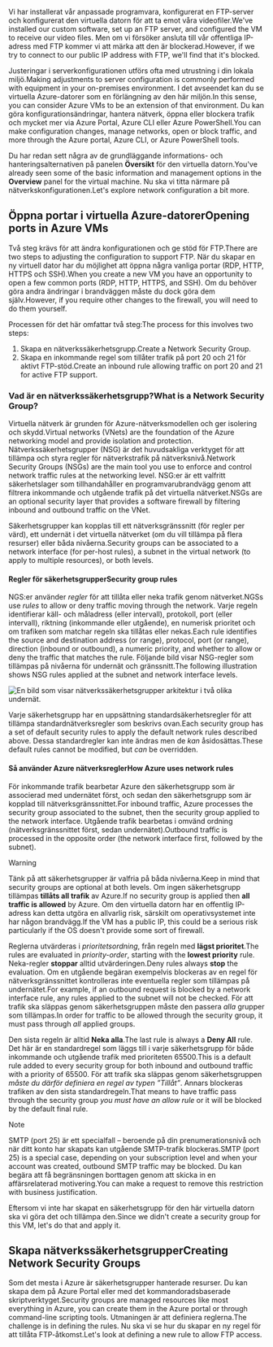 <span data-ttu-id="9f83b-101">Vi har installerat vår anpassade programvara, konfigurerat en FTP-server och konfigurerat den virtuella datorn för att ta emot våra videofiler.</span><span class="sxs-lookup"><span data-stu-id="9f83b-101">We've installed our custom software, set up an FTP server, and configured the VM to receive our video files.</span></span> <span data-ttu-id="9f83b-102">Men om vi försöker ansluta till vår offentliga IP-adress med FTP kommer vi att märka att den är blockerad.</span><span class="sxs-lookup"><span data-stu-id="9f83b-102">However, if we try to connect to our public IP address with FTP, we'll find that it's blocked.</span></span> 

<span data-ttu-id="9f83b-103">Justeringar i serverkonfigurationen utförs ofta med utrustning i din lokala miljö.</span><span class="sxs-lookup"><span data-stu-id="9f83b-103">Making adjustments to server configuration is commonly performed with equipment in your on-premises environment.</span></span> <span data-ttu-id="9f83b-104">I det avseendet kan du se virtuella Azure-datorer som en förlängning av den här miljön.</span><span class="sxs-lookup"><span data-stu-id="9f83b-104">In this sense, you can consider Azure VMs to be an extension of that environment.</span></span> <span data-ttu-id="9f83b-105">Du kan göra konfigurationsändringar, hantera nätverk, öppna eller blockera trafik och mycket mer via Azure Portal, Azure CLI eller Azure PowerShell.</span><span class="sxs-lookup"><span data-stu-id="9f83b-105">You can make configuration changes, manage networks, open or block traffic, and more through the Azure portal, Azure CLI, or Azure PowerShell tools.</span></span>

<span data-ttu-id="9f83b-106">Du har redan sett några av de grundläggande informations- och hanteringsalternativen på panelen **Översikt** för den virtuella datorn.</span><span class="sxs-lookup"><span data-stu-id="9f83b-106">You've already seen some of the basic information and management options in the **Overview** panel for the virtual machine.</span></span> <span data-ttu-id="9f83b-107">Nu ska vi titta närmare på nätverkskonfigurationen.</span><span class="sxs-lookup"><span data-stu-id="9f83b-107">Let's explore network configuration a bit more.</span></span>

## <a name="opening-ports-in-azure-vms"></a><span data-ttu-id="9f83b-108">Öppna portar i virtuella Azure-datorer</span><span class="sxs-lookup"><span data-stu-id="9f83b-108">Opening ports in Azure VMs</span></span>

<!-- TODO: Azure portal is inconsistent here in applying the NSG.
By default, new VMs are locked down. 

Apps can make outgoing requests, but the only inbound traffic allowed is from the virtual network (e.g. other resources on the same local network), and from Azure's Load Balancer (probe checks). -->

<span data-ttu-id="9f83b-109">Två steg krävs för att ändra konfigurationen och ge stöd för FTP.</span><span class="sxs-lookup"><span data-stu-id="9f83b-109">There are two steps to adjusting the configuration to support FTP.</span></span> <span data-ttu-id="9f83b-110">När du skapar en ny virtuell dator har du möjlighet att öppna några vanliga portar (RDP, HTTP, HTTPS och SSH).</span><span class="sxs-lookup"><span data-stu-id="9f83b-110">When you create a new VM you have an opportunity to open a few common ports (RDP, HTTP, HTTPS, and SSH).</span></span> <span data-ttu-id="9f83b-111">Om du behöver göra andra ändringar i brandväggen måste du dock göra dem själv.</span><span class="sxs-lookup"><span data-stu-id="9f83b-111">However, if you require other changes to the firewall, you will need to do them yourself.</span></span>

<span data-ttu-id="9f83b-112">Processen för det här omfattar två steg:</span><span class="sxs-lookup"><span data-stu-id="9f83b-112">The process for this involves two steps:</span></span>

1. <span data-ttu-id="9f83b-113">Skapa en nätverkssäkerhetsgrupp.</span><span class="sxs-lookup"><span data-stu-id="9f83b-113">Create a Network Security Group.</span></span>
2. <span data-ttu-id="9f83b-114">Skapa en inkommande regel som tillåter trafik på port 20 och 21 för aktivt FTP-stöd.</span><span class="sxs-lookup"><span data-stu-id="9f83b-114">Create an inbound rule allowing traffic on port 20 and 21 for active FTP support.</span></span>

### <a name="what-is-a-network-security-group"></a><span data-ttu-id="9f83b-115">Vad är en nätverkssäkerhetsgrupp?</span><span class="sxs-lookup"><span data-stu-id="9f83b-115">What is a Network Security Group?</span></span>

<span data-ttu-id="9f83b-116">Virtuella nätverk är grunden för Azure-nätverksmodellen och ger isolering och skydd.</span><span class="sxs-lookup"><span data-stu-id="9f83b-116">Virtual networks (VNets) are the foundation of the Azure networking model and provide isolation and protection.</span></span> <span data-ttu-id="9f83b-117">Nätverkssäkerhetsgrupper (NSG) är det huvudsakliga verktyget för att tillämpa och styra regler för nätverkstrafik på nätverksnivå.</span><span class="sxs-lookup"><span data-stu-id="9f83b-117">Network Security Groups (NSGs) are the main tool you use to enforce and control network traffic rules at the networking level.</span></span> <span data-ttu-id="9f83b-118">NSG:er är ett valfritt säkerhetslager som tillhandahåller en programvarubrandvägg genom att filtrera inkommande och utgående trafik på det virtuella nätverket.</span><span class="sxs-lookup"><span data-stu-id="9f83b-118">NSGs are an optional security layer that provides a software firewall by filtering inbound and outbound traffic on the VNet.</span></span> 

<span data-ttu-id="9f83b-119">Säkerhetsgrupper kan kopplas till ett nätverksgränssnitt (för regler per värd), ett undernät i det virtuella nätverket (om du vill tillämpa på flera resurser) eller båda nivåerna.</span><span class="sxs-lookup"><span data-stu-id="9f83b-119">Security groups can be associated to a network interface (for per-host rules), a subnet in the virtual network (to apply to multiple resources), or both levels.</span></span> 

#### <a name="security-group-rules"></a><span data-ttu-id="9f83b-120">Regler för säkerhetsgrupper</span><span class="sxs-lookup"><span data-stu-id="9f83b-120">Security group rules</span></span>

<span data-ttu-id="9f83b-121">NGS:er använder _regler_ för att tillåta eller neka trafik genom nätverket.</span><span class="sxs-lookup"><span data-stu-id="9f83b-121">NGSs use _rules_ to allow or deny traffic moving through the network.</span></span> <span data-ttu-id="9f83b-122">Varje regeln identifierar käll- och måladress (eller intervall), protokoll, port (eller intervall), riktning (inkommande eller utgående), en numerisk prioritet och om trafiken som matchar regeln ska tillåtas eller nekas.</span><span class="sxs-lookup"><span data-stu-id="9f83b-122">Each rule identifies the source and destination address (or range), protocol, port (or range), direction (inbound or outbound), a numeric priority, and whether to allow or deny the traffic that matches the rule.</span></span> <span data-ttu-id="9f83b-123">Följande bild visar NSG-regler som tillämpas på nivåerna för undernät och gränssnitt.</span><span class="sxs-lookup"><span data-stu-id="9f83b-123">The following illustration shows NSG rules applied at the subnet and network interface levels.</span></span>

![En bild som visar nätverkssäkerhetsgrupper arkitektur i två olika undernät.](../media/7-nsg-rules.png)

<span data-ttu-id="9f83b-127">Varje säkerhetsgrupp har en uppsättning standardsäkerhetsregler för att tillämpa standardnätverksregler som beskrivs ovan.</span><span class="sxs-lookup"><span data-stu-id="9f83b-127">Each security group has a set of default security rules to apply the default network rules described above.</span></span> <span data-ttu-id="9f83b-128">Dessa standardregler kan inte ändras men de _kan_ åsidosättas.</span><span class="sxs-lookup"><span data-stu-id="9f83b-128">These default rules cannot be modified, but _can_ be overridden.</span></span>

#### <a name="how-azure-uses-network-rules"></a><span data-ttu-id="9f83b-129">Så använder Azure nätverksregler</span><span class="sxs-lookup"><span data-stu-id="9f83b-129">How Azure uses network rules</span></span>

<span data-ttu-id="9f83b-130">För inkommande trafik bearbetar Azure den säkerhetsgrupp som är associerad med undernätet först, och sedan den säkerhetsgrupp som är kopplad till nätverksgränssnittet.</span><span class="sxs-lookup"><span data-stu-id="9f83b-130">For inbound traffic, Azure processes the security group associated to the subnet, then the security group applied to the network interface.</span></span> <span data-ttu-id="9f83b-131">Utgående trafik bearbetas i omvänd ordning (nätverksgränssnittet först, sedan undernätet).</span><span class="sxs-lookup"><span data-stu-id="9f83b-131">Outbound traffic is processed in the opposite order (the network interface first, followed by the subnet).</span></span>

> [!WARNING]
> <span data-ttu-id="9f83b-132">Tänk på att säkerhetsgrupper är valfria på båda nivåerna.</span><span class="sxs-lookup"><span data-stu-id="9f83b-132">Keep in mind that security groups are optional at both levels.</span></span> <span data-ttu-id="9f83b-133">Om ingen säkerhetsgrupp tillämpas **tillåts all trafik** av Azure.</span><span class="sxs-lookup"><span data-stu-id="9f83b-133">If no security group is applied then **all traffic is allowed** by Azure.</span></span> <span data-ttu-id="9f83b-134">Om den virtuella datorn har en offentlig IP-adress kan detta utgöra en allvarlig risk, särskilt om operativsystemet inte har någon brandvägg.</span><span class="sxs-lookup"><span data-stu-id="9f83b-134">If the VM has a public IP, this could be a serious risk particularly if the OS doesn't provide some sort of firewall.</span></span>

<span data-ttu-id="9f83b-135">Reglerna utvärderas i _prioritetsordning_, från regeln med **lägst prioritet**.</span><span class="sxs-lookup"><span data-stu-id="9f83b-135">The rules are evaluated in _priority-order_, starting with the **lowest priority** rule.</span></span> <span data-ttu-id="9f83b-136">Neka-regler **stoppar** alltid utvärderingen.</span><span class="sxs-lookup"><span data-stu-id="9f83b-136">Deny rules always **stop** the evaluation.</span></span> <span data-ttu-id="9f83b-137">Om en utgående begäran exempelvis blockeras av en regel för nätverksgränssnittet kontrolleras inte eventuella regler som tillämpas på undernätet.</span><span class="sxs-lookup"><span data-stu-id="9f83b-137">For example, if an outbound request is blocked by a network interface rule, any rules applied to the subnet will not be checked.</span></span> <span data-ttu-id="9f83b-138">För att trafik ska släppas genom säkerhetsgruppen måste den passera _alla_ grupper som tillämpas.</span><span class="sxs-lookup"><span data-stu-id="9f83b-138">In order for traffic to be allowed through the security group, it must pass through _all_ applied groups.</span></span>

<span data-ttu-id="9f83b-139">Den sista regeln är alltid **Neka alla**.</span><span class="sxs-lookup"><span data-stu-id="9f83b-139">The last rule is always a **Deny All** rule.</span></span> <span data-ttu-id="9f83b-140">Det här är en standardregel som läggs till i varje säkerhetsgrupp för både inkommande och utgående trafik med prioriteten 65500.</span><span class="sxs-lookup"><span data-stu-id="9f83b-140">This is a default rule added to every security group for both inbound and outbound traffic with a priority of 65500.</span></span> <span data-ttu-id="9f83b-141">För att trafik ska släppas genom säkerhetsgruppen _måste du därför definiera en regel av typen ”Tillåt”_. Annars blockeras trafiken av den sista standardregeln.</span><span class="sxs-lookup"><span data-stu-id="9f83b-141">That means to have traffic pass through the security group _you must have an allow rule_ or it will be blocked by the default final rule.</span></span>

> [!NOTE]
> <span data-ttu-id="9f83b-142">SMTP (port 25) är ett specialfall – beroende på din prenumerationsnivå och när ditt konto har skapats kan utgående SMTP-trafik blockeras.</span><span class="sxs-lookup"><span data-stu-id="9f83b-142">SMTP (port 25) is a special case, depending on your subscription level and when your account was created, outbound SMTP traffic may be blocked.</span></span> <span data-ttu-id="9f83b-143">Du kan begära att få begränsningen borttagen genom att skicka in en affärsrelaterad motivering.</span><span class="sxs-lookup"><span data-stu-id="9f83b-143">You can make a request to remove this restriction with business justification.</span></span>

<span data-ttu-id="9f83b-144">Eftersom vi inte har skapat en säkerhetsgrupp för den här virtuella datorn ska vi göra det och tillämpa den.</span><span class="sxs-lookup"><span data-stu-id="9f83b-144">Since we didn't create a security group for this VM, let's do that and apply it.</span></span>

## <a name="creating-network-security-groups"></a><span data-ttu-id="9f83b-145">Skapa nätverkssäkerhetsgrupper</span><span class="sxs-lookup"><span data-stu-id="9f83b-145">Creating Network Security Groups</span></span>

<span data-ttu-id="9f83b-146">Som det mesta i Azure är säkerhetsgrupper hanterade resurser. Du kan skapa dem på Azure Portal eller med det kommandoradsbaserade skriptverktyget.</span><span class="sxs-lookup"><span data-stu-id="9f83b-146">Security groups are managed resources like most everything in Azure, you can create them in the Azure portal or through command-line scripting tools.</span></span> <span data-ttu-id="9f83b-147">Utmaningen är att definiera reglerna.</span><span class="sxs-lookup"><span data-stu-id="9f83b-147">The challenge is in defining the rules.</span></span> <span data-ttu-id="9f83b-148">Nu ska vi se hur du skapar en ny regel för att tillåta FTP-åtkomst.</span><span class="sxs-lookup"><span data-stu-id="9f83b-148">Let's look at defining a new rule to allow FTP access.</span></span>